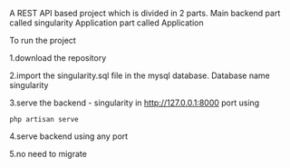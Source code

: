 A REST API based project which is divided in 2 parts. 
Main backend part called singularity
Application part called Application


To run the project

1.download the repository 

2.import the singularity.sql file in the mysql database. Database name singularity

3.serve the backend - singularity in http://127.0.0.1:8000 port using 

    php artisan serve 

4.serve backend using any port

5.no need to migrate 

